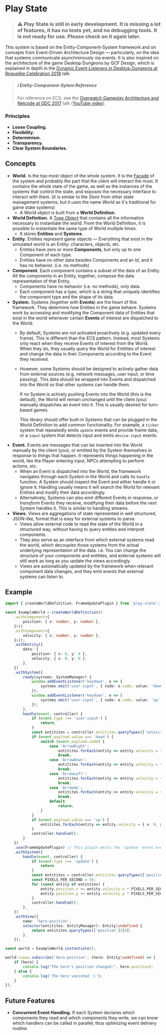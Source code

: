 # Play State

> ### ⚠ Play State is still in early development. It is missing a lot of features, it has no tests yet, and no debugging tools. It is not ready for use. Please check on it again later.

This system is based on the Entity-Component-System framework and on concepts from Event-Driven Architecture Design — particularly, on the idea that systems communicate asynchronously via events. It is also inspired on the architecture of the game Desktop Dungeons by QCF Design, which is explained in depth in the [Dynamic Event-Listeners in Desktop Dungeons at Roguelike Celebration 2018](https://www.youtube.com/watch?v=p48ArjJweSo) talk.

> ##### ℹ Entity-Component-Sytem Reference
> For reference on ECS, see the [Overwatch Gameplay Architecture and Netcode at GDC 2017](https://www.gdcvault.com/play/1024001/-Overwatch-Gameplay-Architecture-and) talk ([YouTube video](https://www.youtube.com/watch?v=W3aieHjyNvw)).

### Principles

- **Loose Coupling.**
- **Flexibility.**
- **Determinism.**
- **Transparency.**
- **Clear System Boundaries.**

## Concepts

- **World.** Is the top-most object of the whole system. It is the [Facade](https://en.wikipedia.org/wiki/Facade_pattern) of the system and probably the part that the client will interact the most. It contains the whole state of the game, as well as the instances of the systems that control the state, and exposes the necessary interface to interact with them. (it is similar to the *Store* from other state management systems; but it uses the name *World* as it's traditional for game state systems)
	- A World object is built from a **World Definition**.
- **World Definition.** A [Type Object](https://gameprogrammingpatterns.com/type-object.html) that contains all the information necessary to instantiate the world. From the World Definition, it is possible to instantiate the same type of World multiple times.
	- It stores **Entities** and **Systems**.
- **Entity.** Entities represent game objects — Everything that exist in the simulated world is an Entity: characters, objects, etc.
	- Entities have zero or more **Components**, but only up to one Component of each type.
	- Entities have no other data besides Components and an *Id*, and it has no behavior. (i.e. no methods)
- **Component.** Each component contains a subset of the data of an Entity. All the components in an Entity, together, compose the data representation of that Entity.
	- Components have no behavior (i.e. no methods), only data.
	- Each component has a *type*, which is a string that uniquely identifies the component type and the shape of its data.
- **System.** Systems (together with **Events**) are the heart of this framework. They determine how Entities in the game behave. Systems work by accessing and modifying the Component data of Entities that exist in the world whenever certain **Events** of interest are dispatched to the World.
	- By default, Systems are not activated proactively (e.g. updated every frame). This is different than the ECS pattern. Instead, most Systems only react when they receive Events of interest from the World. When they do, they usually query the World for Entitites of interest and change the data in their Components according to the Event they received.
	- However, some Systems should be designed to actively gather data from external sources (e.g. network messages, user input, or time passing). This data should be wrapped into Events and dispatched into the World so that other systems can handle them.

	  If no System is actively pushing Events into the World (this is the default), the World will remain unchanged until the client (you) manually dispatches an event into it. This is usually desired for turn-based games.

	  This library should offer built-in Systems that can be plugged in the World Definition to add common functionality. For example, a `ticker` system that repeatedly emits `update` events and provide frame data, or a `input` system that detects input and emits `device-input` events.
- **Event.** Events are messages that can be inserted into the World manually by the client (you), or emitted by the System themselves in response to things that happen. It represents things happening in the world, like the Player entering input, NPCs attempting to perform actions, etc.
	- When an Event is dispatched into the World, the framework navigates through each System in the World and calls its `handle` function. A System should inspect the Event and either handle it or ignore it. Handling usually means it will search the World for relevant Entities and modify their data accordingly.
	- Alternatively, Systems can also emit different Events in response, or *transform* Events they receive, modifying their data before the next System handles it. This is similar to handling streams.
- **Views.** Views are aggregations of state represented in well structured, JSON-like, format that is easy for external
	systems to parse.
	- Views allow external code to read the state of the World in a structured way, without having to
	query entities and interpret components.
	- They also serve as an interface from which external systems read the world,
	which decouples those systems from the actual underlying representation of the data. i.e. You can change the
	structure of your components and entitites, and external systems will still work as long as you update the views
	accordingly.
	- Views are automatically updated by the framework when relevant component data changes, and they emit events that
	external systems can listen to.

## Example

```ts
import { createWorldDefinition, FrameUpdatePlugin } from 'play-state';

const ExampleWorld = createWorldDefinition()
	.withComponent<{
		position: { x: number, y: number },
	}>()
	.withComponent<{
		velocity: { x: number, y: number },
	}>();
	.withEntity({
		data: {
			position: { x: 0, y: 0 },
			velocity: { x: 0, y: 0 },
		},
	})
	.withSystem({
		ready(systems: SystemManager) {
			window.addEventListener('keydown', e => {
				systems.emit('user-input', { code: e.code, value: 'down' });
			});
			window.addEventListener('keydown', e => {
				systems.emit('user-input', { code: e.code, value: 'up' });
			});
		},
		handle(event, controller) {
			if (event.type !== 'user-input') {
				return;
			}
			const entitites = controller.entitites.queryTypes(['velocity']);
			if (event.payload.value === 'down') {
				switch (event.payload.code) {
					case 'ArrowRight':
						entitites.forEach(entity => entity.velocity = { x: 1, y: 0 });
						break;
					case 'ArrowDown':
						entitites.forEach(entity => entity.velocity = { x: 0, y: 1 });
						break;
					case 'ArrowLeft':
						entitites.forEach(entity => entity.velocity = { x: -1, y: 0 });
						break;
					case 'ArrowUp':
						entitites.forEach(entity => entity.velocity = { x: 0, y: -1 });
						break;
					default:
						return;
				}
			}
			if (event.payload.value === 'up') {
				entitites.forEach(entity => entity.velocity = { x: 0, y: 0 });
			}
			controller.handled();
		}
	})
	.use(FrameUpdatePlugin) // This plugin emits the 'update' event every frame (this is not a default in `play-state`)
	.withSystem({
		handle(event, controller) {
			if (event.type !== 'update') {
				return
			}
			const entitites = controller.entitites.queryTypes(['position', 'velocity']);
			const PIXELS_PER_SECOND = 50;
			for (const entity of entitites) {
				entity.position.x += entity.velocity.x * PIXELS_PER_SECOND * event.payload.delta;
				entity.position.y += entity.velocity.y * PIXELS_PER_SECOND * event.payload.delta;
			}
			controller.handled();
		},
	})
	.withView({
		name: 'hero-position',
		selector(entitites: EntityManager): Entity|undefined {
			return entitites.queryTypes(['position'])[0];
		},
	});

const world = ExampleWorld.instantiate();

world.views.subscribe('hero-position', (hero: Entity|undefined) => {
	if (hero) {
		console.log("The hero's position changed:", hero.position);
	} else {
		console.log('The hero vanished :(');
	}
});
```

## Future Features

- **Concurrent Event Handling.** If each System declares which components they read and which components they write, we can know which handlers can be called in parallel, thus optimizing event delivery routine.
